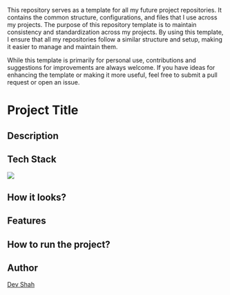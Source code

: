 <!-- Remove the following content when using this template for create repo for project! -->
This repository serves as a template for all my future project repositories. It contains the common structure, configurations, and files that I use across my projects. The purpose of this repository template is to maintain consistency and standardization across my projects. By using this template, I ensure that all my repositories follow a similar structure and setup, making it easier to manage and maintain them.

While this template is primarily for personal use, contributions and suggestions for improvements are always welcome. If you have ideas for enhancing the template or making it more useful, feel free to submit a pull request or open an issue.
<!-- XXXXXXXXXXXXXXXXXXXXXXXXXXXXXXXXXXXXXXXXXXXXXXXXXXXXXXXXXXXXXXXXXXXXXXXXXXXXXXXXXS -->

# Project Title

## Description

## Tech Stack

<img src="https://skillicons.dev/icons?i=js,ts" />

## How it looks?
## Features
## How to run the project?
## Author

[Dev Shah](https://github.com/busycaesar)
